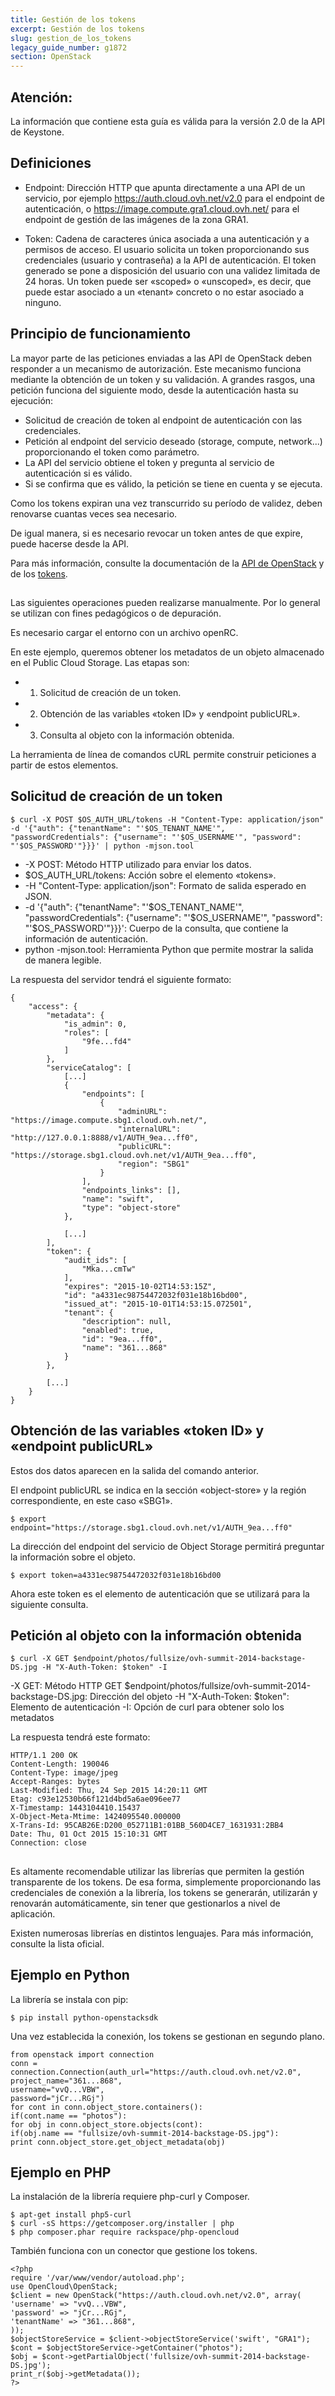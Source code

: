 ```yaml
---
title: Gestión de los tokens
excerpt: Gestión de los tokens
slug: gestion_de_los_tokens
legacy_guide_number: g1872
section: OpenStack
---
```



## 

## Atención:
La información que contiene esta guía es válida para la versión 2.0 de la API de Keystone.


## Definiciones

- Endpoint: Dirección HTTP que apunta directamente a una API de un servicio, por ejemplo https://auth.cloud.ovh.net/v2.0 para el endpoint de autenticación, o https://image.compute.gra1.cloud.ovh.net/ para el endpoint de gestión de las imágenes de la zona GRA1.

- Token: Cadena de caracteres única asociada a una autenticación y a permisos de acceso. El usuario solicita un token proporcionando sus credenciales (usuario y contraseña) a la API de autenticación. El token generado se pone a disposición del usuario con una validez limitada de 24 horas. Un token puede ser «scoped» o «unscoped», es decir, que puede estar asociado a un «tenant» concreto o no estar asociado a ninguno.




## Principio de funcionamiento
La mayor parte de las peticiones enviadas a las API de OpenStack deben responder a un mecanismo de autorización. Este mecanismo funciona mediante la obtención de un token y su validación. A grandes rasgos, una petición funciona del siguiente modo, desde la autenticación hasta su ejecución:


- Solicitud de creación de token al endpoint de autenticación con las credenciales.
- Petición al endpoint del servicio deseado (storage, compute, network...) proporcionando el token como parámetro.
- La API del servicio obtiene el token y pregunta al servicio de autenticación si es válido.
- Si se confirma que es válido, la petición se tiene en cuenta y se ejecuta.


Como los tokens expiran una vez transcurrido su período de validez, deben renovarse cuantas veces sea necesario.

De igual manera, si es necesario revocar un token antes de que expire, puede hacerse desde la API.

Para más información, consulte la documentación de la [API de OpenStack](http://docs.openstack.org/api/quick-start/content/) y de los [tokens](http://docs.openstack.org/security-guide/identity/tokens.html).


## 
Las siguientes operaciones pueden realizarse manualmente. Por lo general se utilizan con fines pedagógicos o de depuración.

Es necesario cargar el entorno con un archivo openRC.

En este ejemplo, queremos obtener los metadatos de un objeto almacenado en el Public Cloud Storage. Las etapas son:


- 1. Solicitud de creación de un token.
- 2. Obtención de las variables «token ID» y «endpoint publicURL».
- 3. Consulta al objeto con la información obtenida.


La herramienta de línea de comandos cURL permite construir peticiones a partir de estos elementos.


## Solicitud de creación de un token

```
$ curl -X POST $OS_AUTH_URL/tokens -H "Content-Type: application/json" -d '{"auth": {"tenantName": "'$OS_TENANT_NAME'", "passwordCredentials": {"username": "'$OS_USERNAME'", "password": "'$OS_PASSWORD'"}}}' | python -mjson.tool
```



- -X POST: Método HTTP utilizado para enviar los datos.
- $OS_AUTH_URL/tokens: Acción sobre el elemento «tokens».
- -H "Content-Type: application/json": Formato de salida esperado en JSON.
- -d '{"auth": {"tenantName": "'$OS_TENANT_NAME'", "passwordCredentials": {"username": "'$OS_USERNAME'", "password": "'$OS_PASSWORD'"}}}': Cuerpo de la consulta, que contiene la información de autenticación.
- python -mjson.tool: Herramienta Python que permite mostrar la salida de manera legible.


La respuesta del servidor tendrá el siguiente formato:


```
{
    "access": {
        "metadata": {
            "is_admin": 0,
            "roles": [
                "9fe...fd4"
            ]
        },
        "serviceCatalog": [
            [...]
            {
                "endpoints": [
                    {
                        "adminURL": "https://image.compute.sbg1.cloud.ovh.net/",
                        "internalURL": "http://127.0.0.1:8888/v1/AUTH_9ea...ff0",
                        "publicURL": "https://storage.sbg1.cloud.ovh.net/v1/AUTH_9ea...ff0",
                        "region": "SBG1"
                    }
                ],
                "endpoints_links": [],
                "name": "swift",
                "type": "object-store"
            },

            [...]
        ],
        "token": {
            "audit_ids": [
                "Mka...cmTw"
            ],
            "expires": "2015-10-02T14:53:15Z",
            "id": "a4331ec98754472032f031e18b16bd00",
            "issued_at": "2015-10-01T14:53:15.072501",
            "tenant": {
                "description": null,
                "enabled": true,
                "id": "9ea...ff0",
                "name": "361...868"
            }
        },

        [...]
    }
}
```




## Obtención de las variables «token ID» y «endpoint publicURL»
Estos dos datos aparecen en la salida del comando anterior.

El endpoint publicURL se indica en la sección «object-store» y la región correspondiente, en este caso «SBG1».


```
$ export endpoint="https://storage.sbg1.cloud.ovh.net/v1/AUTH_9ea...ff0"
```


La dirección del endpoint del servicio de Object Storage permitirá preguntar la información sobre el objeto.


```
$ export token=a4331ec98754472032f031e18b16bd00
```


Ahora este token es el elemento de autenticación que se utilizará para la siguiente consulta.


## Petición al objeto con la información obtenida

```
$ curl -X GET $endpoint/photos/fullsize/ovh-summit-2014-backstage-DS.jpg -H "X-Auth-Token: $token" -I
```


-X GET: Método HTTP GET
$endpoint/photos/fullsize/ovh-summit-2014-backstage-DS.jpg: Dirección del objeto
-H "X-Auth-Token: $token": Elemento de autenticación
-I: Opción de curl para obtener solo los metadatos

La respuesta tendrá este formato:


```
HTTP/1.1 200 OK
Content-Length: 190046
Content-Type: image/jpeg
Accept-Ranges: bytes
Last-Modified: Thu, 24 Sep 2015 14:20:11 GMT
Etag: c93e12530b66f121d4bd5a6ae096ee77
X-Timestamp: 1443104410.15437
X-Object-Meta-Mtime: 1424095540.000000
X-Trans-Id: 95CAB26E:D200_052711B1:01BB_560D4CE7_1631931:2BB4
Date: Thu, 01 Oct 2015 15:10:31 GMT
Connection: close
```




## 
Es altamente recomendable utilizar las librerías que permiten la gestión transparente de los tokens. De esa forma, simplemente proporcionando las credenciales de conexión a la librería, los tokens se generarán, utilizarán y renovarán automáticamente, sin tener que gestionarlos a nivel de aplicación.

Existen numerosas librerías en distintos lenguajes. Para más información, consulte la lista oficial.


## Ejemplo en Python
La librería se instala con pip:


```
$ pip install python-openstacksdk
```


Una vez establecida la conexión, los tokens se gestionan en segundo plano.


```
from openstack import connection
conn = connection.Connection(auth_url="https://auth.cloud.ovh.net/v2.0",
project_name="361...868",
username="vvQ...VBW",
password="jCr...RGj")
for cont in conn.object_store.containers():
if(cont.name == "photos"):
for obj in conn.object_store.objects(cont):
if(obj.name == "fullsize/ovh-summit-2014-backstage-DS.jpg"):
print conn.object_store.get_object_metadata(obj)
```




## Ejemplo en PHP
La instalación de la librería requiere php-curl y Composer.


```
$ apt-get install php5-curl
$ curl -sS https://getcomposer.org/installer | php
$ php composer.phar require rackspace/php-opencloud
```


También funciona con un conector que gestione los tokens.


```
<?php
require '/var/www/vendor/autoload.php';
use OpenCloud\OpenStack;
$client = new OpenStack("https://auth.cloud.ovh.net/v2.0", array(
'username' => "vvQ...VBW",
'password' => "jCr...RGj",
'tenantName' => "361...868",
));
$objectStoreService = $client->objectStoreService('swift', "GRA1");
$cont = $objectStoreService->getContainer("photos");
$obj = $cont->getPartialObject('fullsize/ovh-summit-2014-backstage-DS.jpg');
print_r($obj->getMetadata());
?>
```




## 
 

